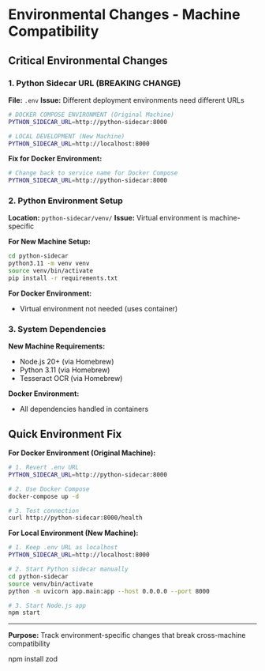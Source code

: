 # Environmental Changes - Machine Compatibility

## Critical Environmental Changes

### 1. Python Sidecar URL (BREAKING CHANGE)
**File:** `.env`
**Issue:** Different deployment environments need different URLs

```bash
# DOCKER COMPOSE ENVIRONMENT (Original Machine)
PYTHON_SIDECAR_URL=http://python-sidecar:8000

# LOCAL DEVELOPMENT (New Machine)  
PYTHON_SIDECAR_URL=http://localhost:8000
```

**Fix for Docker Environment:**
```bash
# Change back to service name for Docker Compose
PYTHON_SIDECAR_URL=http://python-sidecar:8000
```

### 2. Python Environment Setup
**Location:** `python-sidecar/venv/`
**Issue:** Virtual environment is machine-specific

**For New Machine Setup:**
```bash
cd python-sidecar
python3.11 -m venv venv
source venv/bin/activate
pip install -r requirements.txt
```

**For Docker Environment:**
- Virtual environment not needed (uses container)

### 3. System Dependencies
**New Machine Requirements:**
- Node.js 20+ (via Homebrew)
- Python 3.11 (via Homebrew) 
- Tesseract OCR (via Homebrew)

**Docker Environment:**
- All dependencies handled in containers

## Quick Environment Fix

**For Docker Environment (Original Machine):**
```bash
# 1. Revert .env URL
PYTHON_SIDECAR_URL=http://python-sidecar:8000

# 2. Use Docker Compose
docker-compose up -d

# 3. Test connection
curl http://python-sidecar:8000/health
```

**For Local Environment (New Machine):**
```bash
# 1. Keep .env URL as localhost
PYTHON_SIDECAR_URL=http://localhost:8000

# 2. Start Python sidecar manually
cd python-sidecar
source venv/bin/activate
python -m uvicorn app.main:app --host 0.0.0.0 --port 8000

# 3. Start Node.js app
npm start
```

---
**Purpose:** Track environment-specific changes that break cross-machine compatibility


npm install zod
